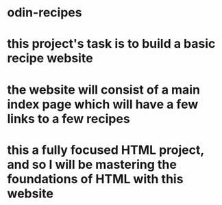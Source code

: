 # odin-recipes
# this project's task is to build a basic recipe website 
# the website will consist of a main index page which will have a few links to a few recipes
# this a fully focused HTML project, and so I will be mastering the foundations of HTML with this website
